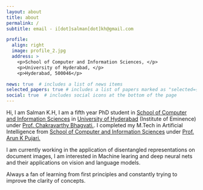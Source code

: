 ```yaml
---
layout: about
title: about
permalink: /
subtitle: email - i[dot]salman[dot]kh@gmail.com

profile:
  align: right
  image: profile_2.jpg
  address: >
    <p>School of Computer and Information Sciences, </p>
    <p>University of Hyderabad, </p>
    <p>Hyderabad, 500046</p>

news: true  # includes a list of news items
selected_papers: true # includes a list of papers marked as "selected={true}"
social: true  # includes social icons at the bottom of the page
---
```


Hi, I am Salman K.H, I am a fifth year PhD student in [School of Computer and Information Sciences](https://scis.uohyd.ac.in/) in [University of Hyderabad](https://uohyd.ac.in)  (Institute of Eminence) under [Prof. Chakravarthy Bhagvati.](https://scis.uohyd.ac.in/~chakcs/). I completed my M.Tech in Artificial Intelligence from  [School of Computer and Information Sciences](https://scis.uohyd.ac.in/) under [Prof. Arun K Pujari.](https://www.mahindraecolecentrale.edu.in/faculty/arun-kumar-pujari)

I am currently working in the  application of disentangled representations on document images, I am interested in Machine learing and deep neural nets and their applications on  vision and language models.
 
Always a fan of  learning from first principles and constantly trying to improve the clarity of concepts.
 
